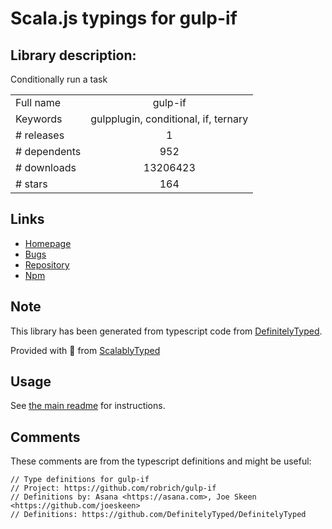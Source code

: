 
# Scala.js typings for gulp-if


## Library description:
Conditionally run a task

|                    |                 |
| ------------------ | :-------------: |
| Full name          | gulp-if |
| Keywords           | gulpplugin, conditional, if, ternary |
| # releases         | 1 |
| # dependents       | 952 |
| # downloads        | 13206423 |
| # stars            | 164 |

## Links
- [Homepage](https://github.com/robrich/gulp-if)
- [Bugs](https://github.com/robrich/gulp-if/issues)
- [Repository](https://github.com/robrich/gulp-if)
- [Npm](https://www.npmjs.com/package/gulp-if)
    


## Note
This library has been generated from typescript code from [DefinitelyTyped](https://definitelytyped.org).

Provided with :purple_heart: from [ScalablyTyped](https://github.com/oyvindberg/ScalablyTyped)

## Usage
See [the main readme](../../readme.md) for instructions.

## Comments

These comments are from the typescript definitions and might be useful:
```
// Type definitions for gulp-if
// Project: https://github.com/robrich/gulp-if
// Definitions by: Asana <https://asana.com>, Joe Skeen <https://github.com/joeskeen>
// Definitions: https://github.com/DefinitelyTyped/DefinitelyTyped

```

